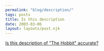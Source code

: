 ```yaml
---
permalink: "blog/description/"
tags: posts
title: Is this description
date: 2003-03-06
layout: layouts/post.njk
---
```


[Is this description of "The Hobbit" accurate?][1]

 [1]: http://www.walmart.com/catalog/product.gsp?cat=18786&dept=3920&product_id=454473&path=0:3920:18786:18788:18790:21194